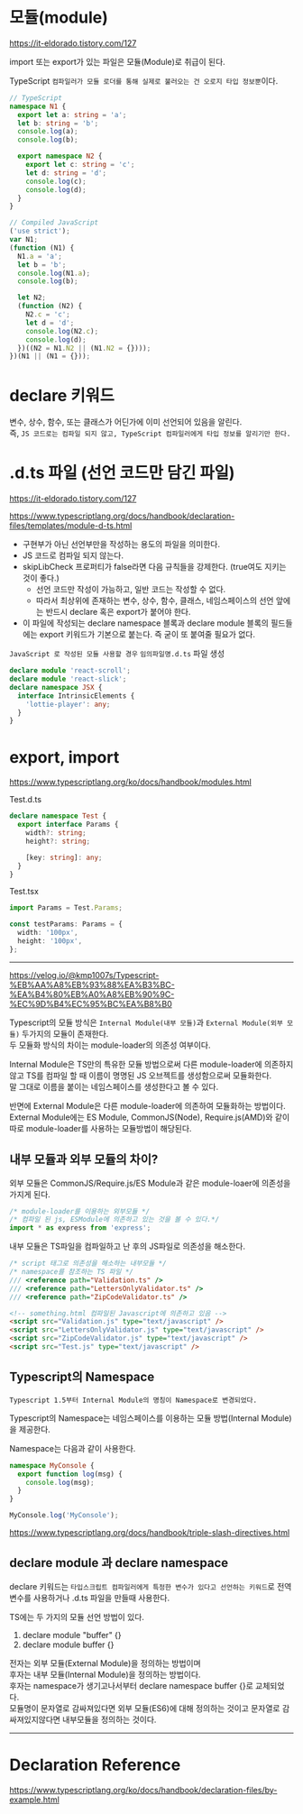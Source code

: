 # 모듈(module)

https://it-eldorado.tistory.com/127

import 또는 export가 있는 파일은 모듈(Module)로 취급이 된다.

TypeScript `컴파일러가 모듈 로더를 통해 실제로 불러오는 건 오로지 타입 정보뿐`이다.

```typescript
// TypeScript
namespace N1 {
  export let a: string = 'a';
  let b: string = 'b';
  console.log(a);
  console.log(b);

  export namespace N2 {
    export let c: string = 'c';
    let d: string = 'd';
    console.log(c);
    console.log(d);
  }
}

// Compiled JavaScript
('use strict');
var N1;
(function (N1) {
  N1.a = 'a';
  let b = 'b';
  console.log(N1.a);
  console.log(b);

  let N2;
  (function (N2) {
    N2.c = 'c';
    let d = 'd';
    console.log(N2.c);
    console.log(d);
  })((N2 = N1.N2 || (N1.N2 = {})));
})(N1 || (N1 = {}));
```

# declare 키워드

변수, 상수, 함수, 또는 클래스가 어딘가에 이미 선언되어 있음을 알린다.  
즉, `JS 코드로는 컴파일 되지 않고, TypeScript 컴파일러에게 타입 정보를 알리기만 한다.`

# .d.ts 파일 (선언 코드만 담긴 파일)

https://it-eldorado.tistory.com/127

https://www.typescriptlang.org/docs/handbook/declaration-files/templates/module-d-ts.html

- 구현부가 아닌 선언부만을 작성하는 용도의 파일을 의미한다.
- JS 코드로 컴파일 되지 않는다.
- skipLibCheck 프로퍼티가 false라면 다음 규칙들을 강제한다. (true여도 지키는 것이 좋다.)
  - 선언 코드만 작성이 가능하고, 일반 코드는 작성할 수 없다.
  - 따라서 최상위에 존재하는 변수, 상수, 함수, 클래스, 네임스페이스의 선언 앞에는 반드시 declare 혹은 export가 붙어야 한다.
- 이 파일에 작성되는 declare namespace 블록과 declare module 블록의 필드들에는 export 키워드가 기본으로 붙는다. 즉 굳이 또 붙여줄 필요가 없다.

`JavaScript 로 작성된 모듈 사용할 경우`
`임의파일명.d.ts` 파일 생성

```typescript
declare module 'react-scroll';
declare module 'react-slick';
declare namespace JSX {
  interface IntrinsicElements {
    'lottie-player': any;
  }
}
```

# export, import

https://www.typescriptlang.org/ko/docs/handbook/modules.html

Test.d.ts

```typescript
declare namespace Test {
  export interface Params {
    width?: string;
    height?: string;

    [key: string]: any;
  }
}
```

Test.tsx

```typescript
import Params = Test.Params;

const testParams: Params = {
  width: '100px',
  height: '100px',
};
```

---

https://velog.io/@kmp1007s/Typescript-%EB%AA%A8%EB%93%88%EA%B3%BC-%EA%B4%80%EB%A0%A8%EB%90%9C-%EC%9D%B4%EC%95%BC%EA%B8%B0

Typescript의 모듈 방식은 `Internal Module(내부 모듈)`과 `External Module(외부 모듈)` 두가지의 모듈이 존재한다.  
두 모듈화 방식의 차이는 module-loader의 의존성 여부이다.

Internal Module은 TS만의 특유한 모듈 방법으로써 다른 module-loader에 의존하지 않고 TS를 컴파일 할 때 이름이 명명된 JS 오브젝트를 생성함으로써 모듈화한다.  
말 그대로 이름을 붙이는 네임스페이스를 생성한다고 볼 수 있다.

반면에 External Module은 다른 module-loader에 의존하여 모듈화하는 방법이다.  
External Module에는 ES Module, CommonJS(Node), Require.js(AMD)와 같이 따로 module-loader를 사용하는 모듈방법이 해당된다.

## 내부 모듈과 외부 모듈의 차이?

외부 모듈은 CommonJS/Require.js/ES Module과 같은 module-loaer에 의존성을 가지게 된다.

```typescript
/* module-loader를 이용하는 외부모듈 */
/* 컴파일 된 js, ESModule에 의존하고 있는 것을 볼 수 있다.*/
import * as express from 'express';
```

내부 모듈은 TS파일을 컴파일하고 난 후의 JS파일로 의존성을 해소한다.

```typescript
/* script 태그로 의존성을 해소하는 내부모듈 */
/* namespace를 참조하는 TS 파일 */
/// <reference path="Validation.ts" />
/// <reference path="LettersOnlyValidator.ts" />
/// <reference path="ZipCodeValidator.ts" />
```

```html
<!-- something.html 컴파일된 Javascript에 의존하고 있음 -->
<script src="Validation.js" type="text/javascript" />
<script src="LettersOnlyValidator.js" type="text/javascript" />
<script src="ZipCodeValidator.js" type="text/javascript" />
<script src="Test.js" type="text/javascript" />
```

## Typescript의 Namespace

`Typescript 1.5부터 Internal Module의 명칭이 Namespace로 변경되었다.`

Typescript의 Namespace는 네임스페이스를 이용하는 모듈 방법(Internal Module)을 제공한다.

Namespace는 다음과 같이 사용한다.

```typescript
namespace MyConsole {
  export function log(msg) {
    console.log(msg);
  }
}

MyConsole.log('MyConsole');
```

https://www.typescriptlang.org/docs/handbook/triple-slash-directives.html

## declare module 과 declare namespace

declare 키워드는 `타입스크립트 컴파일러에게 특정한 변수가 있다고 선언하는 키워드`로 전역변수를 사용하거나 .d.ts 파일을 만들때 사용한다.

TS에는 두 가지의 모듈 선언 방법이 있다.

1. declare module "buffer" {}
2. declare module buffer {}

전자는 외부 모듈(External Module)을 정의하는 방법이며  
후자는 내부 모듈(Internal Module)을 정의하는 방법이다.  
후자는 namespace가 생기고나서부터 declare namespace buffer {}로 교체되었다.  
모듈명이 문자열로 감싸져있다면 외부 모듈(ES6)에 대해 정의하는 것이고 문자열로 감싸져있지않다면 내부모듈을 정의하는 것이다.

---

# Declaration Reference

https://www.typescriptlang.org/ko/docs/handbook/declaration-files/by-example.html
